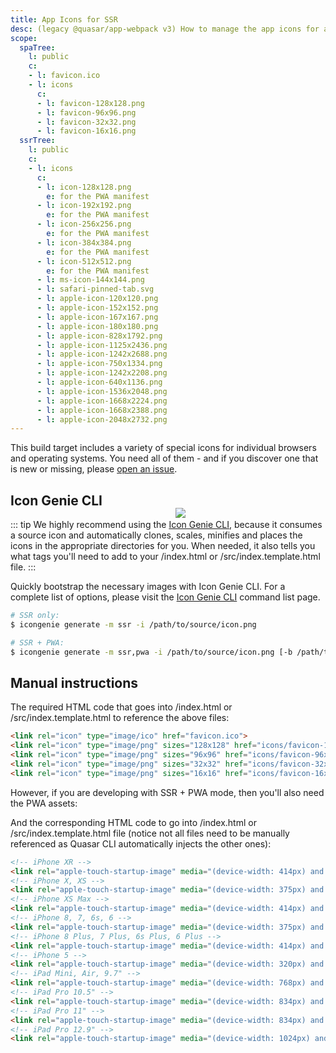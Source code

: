 ```yaml
---
title: App Icons for SSR
desc: (legacy @quasar/app-webpack v3) How to manage the app icons for a Quasar server-side rendered app.
scope:
  spaTree:
    l: public
    c:
    - l: favicon.ico
    - l: icons
      c:
      - l: favicon-128x128.png
      - l: favicon-96x96.png
      - l: favicon-32x32.png
      - l: favicon-16x16.png
  ssrTree:
    l: public
    c:
    - l: icons
      c:
      - l: icon-128x128.png
        e: for the PWA manifest
      - l: icon-192x192.png
        e: for the PWA manifest
      - l: icon-256x256.png
        e: for the PWA manifest
      - l: icon-384x384.png
        e: for the PWA manifest
      - l: icon-512x512.png
        e: for the PWA manifest
      - l: ms-icon-144x144.png
      - l: safari-pinned-tab.svg
      - l: apple-icon-120x120.png
      - l: apple-icon-152x152.png
      - l: apple-icon-167x167.png
      - l: apple-icon-180x180.png
      - l: apple-icon-828x1792.png
      - l: apple-icon-1125x2436.png
      - l: apple-icon-1242x2688.png
      - l: apple-icon-750x1334.png
      - l: apple-icon-1242x2208.png
      - l: apple-icon-640x1136.png
      - l: apple-icon-1536x2048.png
      - l: apple-icon-1668x2224.png
      - l: apple-icon-1668x2388.png
      - l: apple-icon-2048x2732.png
---
```


This build target includes a variety of special icons for individual browsers and operating systems. You need all of them - and if you discover one that is new or missing, please [open an issue](https://github.com/quasarframework/quasar/issues).


<img src="https://cdn.quasar.dev/img/iconfactory.png" style="float:right;max-width:15%;min-width:240px;padding-top:40px">

## Icon Genie CLI

::: tip
We highly recommend using the [Icon Genie CLI](https://v2.quasar.dev/icongenie/introduction), because it consumes a source icon and automatically clones, scales, minifies and places the icons in the appropriate directories for you. When needed, it also tells you what tags you'll need to add to your /index.html or /src/index.template.html file.
:::

Quickly bootstrap the necessary images with Icon Genie CLI. For a complete list of options, please visit the [Icon Genie CLI](https://v2.quasar.dev/icongenie/command-list) command list page.

```bash
# SSR only:
$ icongenie generate -m ssr -i /path/to/source/icon.png

# SSR + PWA:
$ icongenie generate -m ssr,pwa -i /path/to/source/icon.png [-b /path/to/background.png]
```

## Manual instructions

<DocTree :def="scope.spaTree" />

The required HTML code that goes into /index.html or /src/index.template.html to reference the above files:

```html
<link rel="icon" type="image/ico" href="favicon.ico">
<link rel="icon" type="image/png" sizes="128x128" href="icons/favicon-128x128.png">
<link rel="icon" type="image/png" sizes="96x96" href="icons/favicon-96x96.png">
<link rel="icon" type="image/png" sizes="32x32" href="icons/favicon-32x32.png">
<link rel="icon" type="image/png" sizes="16x16" href="icons/favicon-16x16.png">
```

However, if you are developing with SSR + PWA mode, then you'll also need the PWA assets:

<DocTree :def="scope.ssrTree" />

And the corresponding HTML code to go into /index.html or /src/index.template.html file (notice not all files need to be manually referenced as Quasar CLI automatically injects the other ones):

```html
<!-- iPhone XR -->
<link rel="apple-touch-startup-image" media="(device-width: 414px) and (device-height: 896px) and (-webkit-device-pixel-ratio: 2)" href="icons/apple-launch-828x1792.png">
<!-- iPhone X, XS -->
<link rel="apple-touch-startup-image" media="(device-width: 375px) and (device-height: 812px) and (-webkit-device-pixel-ratio: 3)" href="icons/apple-launch-1125x2436.png">
<!-- iPhone XS Max -->
<link rel="apple-touch-startup-image" media="(device-width: 414px) and (device-height: 896px) and (-webkit-device-pixel-ratio: 3)" href="icons/apple-launch-1242x2688.png">
<!-- iPhone 8, 7, 6s, 6 -->
<link rel="apple-touch-startup-image" media="(device-width: 375px) and (device-height: 667px) and (-webkit-device-pixel-ratio: 2)" href="icons/apple-launch-750x1334.png">
<!-- iPhone 8 Plus, 7 Plus, 6s Plus, 6 Plus -->
<link rel="apple-touch-startup-image" media="(device-width: 414px) and (device-height: 736px) and (-webkit-device-pixel-ratio: 3)" href="icons/apple-launch-1242x2208.png">
<!-- iPhone 5 -->
<link rel="apple-touch-startup-image" media="(device-width: 320px) and (device-height: 568px) and (-webkit-device-pixel-ratio: 2)" href="icons/apple-launch-640x1136.png">
<!-- iPad Mini, Air, 9.7" -->
<link rel="apple-touch-startup-image" media="(device-width: 768px) and (device-height: 1024px) and (-webkit-device-pixel-ratio: 2)" href="icons/apple-launch-1536x2048.png">
<!-- iPad Pro 10.5" -->
<link rel="apple-touch-startup-image" media="(device-width: 834px) and (device-height: 1112px) and (-webkit-device-pixel-ratio: 2)" href="icons/apple-launch-1668x2224.png">
<!-- iPad Pro 11" -->
<link rel="apple-touch-startup-image" media="(device-width: 834px) and (device-height: 1194px) and (-webkit-device-pixel-ratio: 2)" href="icons/apple-launch-1668x2388.png">
<!-- iPad Pro 12.9" -->
<link rel="apple-touch-startup-image" media="(device-width: 1024px) and (device-height: 1366px) and (-webkit-device-pixel-ratio: 2)" href="icons/apple-launch-2048x2732.png">
```
